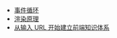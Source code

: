 - [事件循环](https://blog.junfeng530.xyz/docs/%E8%BF%9B%E9%98%B6%E5%AD%A6%E4%B9%A0/%E5%89%8D%E7%AB%AF%E5%A4%A7%E5%B8%88%E8%AF%BE%E7%AC%94%E8%AE%B0/eventLoop.html)
- [渲染原理](https://blog.junfeng530.xyz/docs/%E8%BF%9B%E9%98%B6%E5%AD%A6%E4%B9%A0/%E5%89%8D%E7%AB%AF%E5%A4%A7%E5%B8%88%E8%AF%BE%E7%AC%94%E8%AE%B0/rendering.html)
- [从输入 URL 开始建立前端知识体系](https://juejin.cn/post/6935232082482298911#heading-49)
